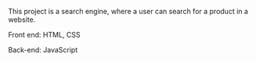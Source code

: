 This project is a search engine, where a user can search for a product in a website.

Front end:
HTML, CSS

Back-end:
JavaScript